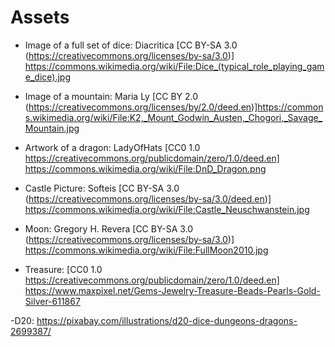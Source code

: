 # Assets

- Image of a full set of dice: Diacritica [CC BY-SA 3.0 (https://creativecommons.org/licenses/by-sa/3.0)] https://commons.wikimedia.org/wiki/File:Dice_(typical_role_playing_game_dice).jpg

- Image of a mountain: Maria Ly [CC BY 2.0 (https://creativecommons.org/licenses/by/2.0/deed.en)]https://commons.wikimedia.org/wiki/File:K2,_Mount_Godwin_Austen,_Chogori,_Savage_Mountain.jpg

- Artwork of a dragon: LadyOfHats [CC0 1.0 https://creativecommons.org/publicdomain/zero/1.0/deed.en] https://commons.wikimedia.org/wiki/File:DnD_Dragon.png

- Castle Picture: Softeis [CC BY-SA 3.0 (https://creativecommons.org/licenses/by-sa/3.0/deed.en)] https://commons.wikimedia.org/wiki/File:Castle_Neuschwanstein.jpg

- Moon: Gregory H. Revera [CC BY-SA 3.0 (https://creativecommons.org/licenses/by-sa/3.0)] https://commons.wikimedia.org/wiki/File:FullMoon2010.jpg

- Treasure: [CC0 1.0 https://creativecommons.org/publicdomain/zero/1.0/deed.en] https://www.maxpixel.net/Gems-Jewelry-Treasure-Beads-Pearls-Gold-Silver-611867

-D20: https://pixabay.com/illustrations/d20-dice-dungeons-dragons-2699387/
